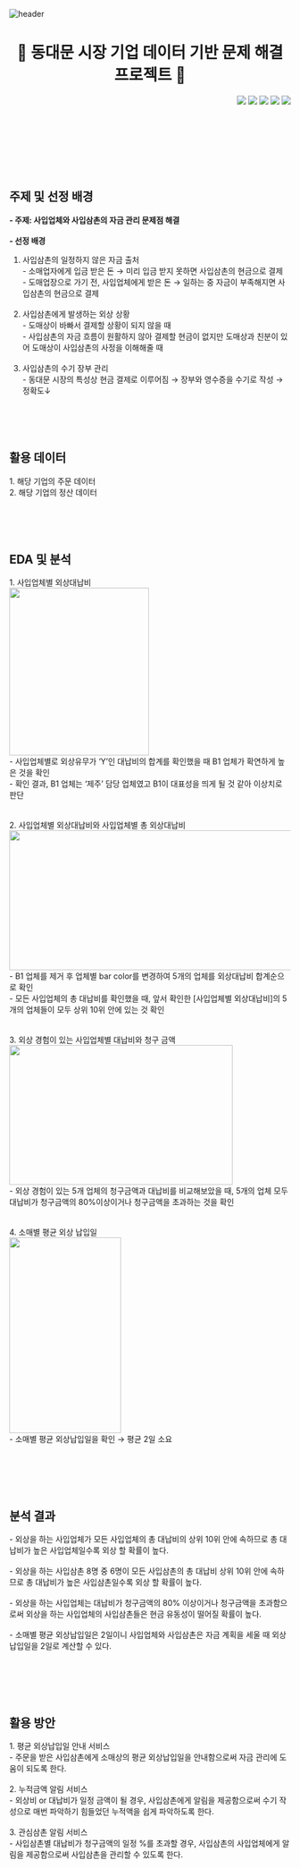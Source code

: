 ![header](https://capsule-render.vercel.app/api?type=Waving&color=A9D0F5&height=200&text=Project&fontColor=FFFFFF)

<h1 align="center"> 👕 동대문 시장 기업 데이터 기반 문제 해결 프로젝트 👖 </h1>
<div align='right'>
  <img src="https://img.shields.io/badge/Python-3776AB?style=flat-square&logo=Python&logoColor=white"/> <img src="https://img.shields.io/badge/BigQuery-4285F4?style=flat-square&logo=GoogleCloud&logoColor=white"/> <img src="https://img.shields.io/badge/Tableau-E97627?style=flat-square&logo=Tableau&logoColor=white"/> <img src="https://img.shields.io/badge/Colab-F9AB00?style=flat-square&logo=GoogleColab&logoColor=white"/> <img src="https://img.shields.io/badge/Jupyter-F37626?style=flat-square&logo=Jupyter&logoColor=white"/> 
</div>
<br>
<br>
<br>
<p align="left">
<!--   📄 분석 보고서 노션 링크: https://www.notion.so/64a5c9523cd745729912bef1df693faf?pvs=4 -->
</p>
<br>
<br>
<br>
<h2 align="left"> 주제 및 선정 배경</h2>
<p align="left">
  
  **- 주제: 사입업체와 사입삼촌의 자금 관리 문제점 해결**
  <br>
  <br>
  **- 선정 배경**<br>
  1. 사입삼촌의 일정하지 않은 자금 출처<br>
    - 소매업자에게 입금 받은 돈 → 미리 입금 받지 못하면 사입삼촌의 현금으로 결제<br>
    - 도매업장으로 가기 전, 사입업체에게 받은 돈 → 일하는 중 자금이 부족해지면 사입삼촌의 현금으로 결제<br>
    <br>
  2. 사입삼촌에게 발생하는 외상 상황<br>
    - 도매상이 바빠서 결제할 상황이 되지 않을 때<br>
    - 사입삼촌의 자금 흐름이 원활하지 않아 결제할 현금이 없지만 도매상과 친분이 있어 도매상이 사입삼촌의 사정을 이해해줄 때<br>
    <br>
  3. 사입삼촌의 수기 장부 관리<br>
    - 동대문 시장의 특성상 현금 결제로 이루어짐 → 장부와 영수증을 수기로 작성 → 정확도↓<br>
</p>
<br>
<br>
<br>
<h2 align="left"> 활용 데이터 </h2>
<p align="left">
  1. 해당 기업의 주문 데이터<br>
  2. 해당 기업의 정산 데이터<br>
</p>
<br>
<br>
<br>
<h2 align="left"> EDA 및 분석 </h2>
<p align="left">
  1. 사입업체별 외상대납비<br>
  <img src="https://github.com/syur997/Project_Dongdaemun/assets/110324563/d4694d41-3207-41d1-89f8-b1a60a25888b.png" width="250" height="300"/><br>
  - 사입업체별로 외상유무가 ‘Y’인 대납비의 합계를 확인했을 때 B1 업체가 확연하게 높은 것을 확인<br>
  - 확인 결과, B1 업체는 ‘제주’ 담당 업체였고 B1이 대표성을 띄게 될 것 같아 이상치로 판단<br>
  <br>
  <br>
  2. 사입업체별 외상대납비와 사입업체별 총 외상대납비<br>
  <img src="https://github.com/syur997/Project_Dongdaemun/assets/110324563/97793623-96f2-4bd8-85cd-22b1a40309b5.png" width="550" height="250"/><br>
  - B1 업체를 제거 후 업체별 bar color를 변경하여 5개의 업체를 외상대납비 합계순으로 확인<br>
  - 모든 사입업체의 총 대납비를 확인했을 때, 앞서 확인한 [사입업체별 외상대납비]의 5개의 업체들이 모두 상위 10위 안에 있는 것 확인
  <br>
  <br>
  <br>
  3. 외상 경험이 있는 사입업체별 대납비와 청구 금액<br>
  <img src="https://github.com/syur997/Project_Dongdaemun/assets/110324563/80c9549c-98a7-4fcd-867a-9327c68dd125.png" width="400" height="250"/><br>
  - 외상 경험이 있는 5개 업체의 청구금액과 대납비를 비교해보았을 때, 5개의 업체 모두 대납비가 청구금액의 80%이상이거나 청구금액을 초과하는 것을 확인<br>
  <br>
  <br>
  4. 소매별 평균 외상 납입일<br>
  <img src="https://github.com/syur997/Project_Dongdaemun/assets/110324563/efb4903a-eb07-4cec-bd46-f296a4eb84cc.png" width="200" height="350"/><br>
  - 소매별 평균 외상납입일을 확인 → 평균 2일 소요<br>
  <br>
  <br>
</p>
<br>
<br>
<h2 align="left"> 분석 결과 </h2>
<p align="left">
  - 외상을 하는 사입업체가 모든 사입업체의 총 대납비의 상위 10위 안에 속하므로 총 대납비가 높은 사입업체일수록 외상 할 확률이 높다.<br>
  <br>
  - 외상을 하는 사입삼촌 8명 중 6명이 모든 사입삼촌의 총 대납비 상위 10위 안에 속하므로 총 대납비가 높은 사입삼촌일수록 외상 할 확률이 높다.<br>
  <br>
  - 외상을 하는 사입업체는 대납비가 청구금액의 80% 이상이거나 청구금액을 초과함으로써 외상을 하는 사입업체의 사입삼촌들은 현금 유동성이 떨어질 확률이 높다.<br>
  <br>
  - 소매별 평균 외상납입일은 2일이니 사입업체와 사입삼촌은 자금 계획을 세울 때 외상납입일을 2일로 계산할 수 있다.<br>
  <br>
</p>
<br>
<br>
<br>
<h2 align="left"> 활용 방안 </h2>
<p align="left">
  1. 평균 외상납입일 안내 서비스<br>
    - 주문을 받은 사입삼촌에게 소매상의 평균 외상납입일을 안내함으로써 자금 관리에 도움이 되도록 한다.<br>
  <br>
  2. 누적금액 알림 서비스<br>
    - 외상비 or 대납비가 일정 금액이 될 경우, 사입삼촌에게 알림을 제공함으로써 수기 작성으로 매번 파악하기 힘들었던 누적액을 쉽게 파악하도록 한다.<br>
  <br>
  3. 관심삼촌 알림 서비스<br>
    - 사입삼촌별 대납비가 청구금액의 일정 %를 초과할 경우, 사입삼촌의 사입업체에게 알림을 제공함으로써 사입삼촌을 관리할 수 있도록 한다.<br>
</p>
<br>
<br>

